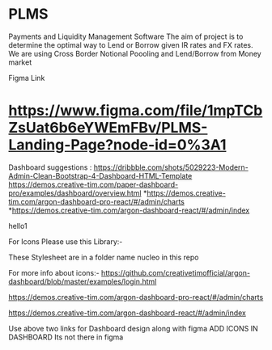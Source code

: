 # PLMS
Payments and Liquidity Management Software
The aim of project is to determine the optimal way to Lend or Borrow given IR rates and FX rates.
 We are using Cross Border Notional Poooling and Lend/Borrow from Money market



Figma Link

https://www.figma.com/file/1mpTCbZsUat6b6eYWEmFBv/PLMS-Landing-Page?node-id=0%3A1
=======
Dashboard suggestions :
https://dribbble.com/shots/5029223-Modern-Admin-Clean-Bootstrap-4-Dashboard-HTML-Template
https://demos.creative-tim.com/paper-dashboard-pro/examples/dashboard/overview.html
*https://demos.creative-tim.com/argon-dashboard-pro-react/#/admin/charts
*https://demos.creative-tim.com/argon-dashboard-react/#/admin/index


hello1

For Icons Please use this Library:-

<link href="../assets/js/plugins/nucleo/css/nucleo.css" rel="stylesheet"/>

These Stylesheet are in a folder name nucleo in this repo


For more info about icons:- https://github.com/creativetimofficial/argon-dashboard/blob/master/examples/login.html



https://demos.creative-tim.com/argon-dashboard-pro-react/#/admin/charts

https://demos.creative-tim.com/argon-dashboard-react/#/admin/index


Use above two links for Dashboard design along with figma  ADD ICONS IN DASHBOARD Its not there in figma